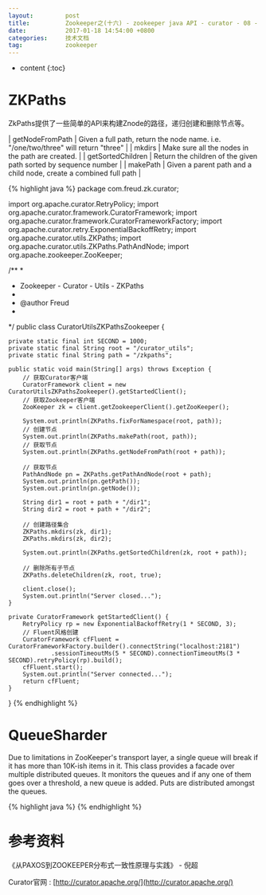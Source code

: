 ```yaml
---
layout:			post
title:			Zookeeper之(十六) - zookeeper java API - curator - 08 - 常用工具
date:			2017-01-18 14:54:00 +0800
categories:		技术文档
tag:			zookeeper
---
```


* content
{:toc}


ZKPaths
=====================

ZkPaths提供了一些简单的API来构建Znode的路径，递归创建和删除节点等。

| getNodeFromPath 	| Given a full path, return the node name. i.e. "/one/two/three" will return "three" 	|
| mkdirs 			| Make sure all the nodes in the path are created.										|
| getSortedChildren | Return the children of the given path sorted by sequence number 						|
| makePath 			| Given a parent path and a child node, create a combined full path 					|

{% highlight java %}
package com.freud.zk.curator;

import org.apache.curator.RetryPolicy;
import org.apache.curator.framework.CuratorFramework;
import org.apache.curator.framework.CuratorFrameworkFactory;
import org.apache.curator.retry.ExponentialBackoffRetry;
import org.apache.curator.utils.ZKPaths;
import org.apache.curator.utils.ZKPaths.PathAndNode;
import org.apache.zookeeper.ZooKeeper;

/**
 * 
 * Zookeeper - Curator - Utils - ZKPaths
 * 
 * @author Freud
 *
 */
public class CuratorUtilsZKPathsZookeeper {

	private static final int SECOND = 1000;
	private static final String root = "/curator_utils";
	private static final String path = "/zkpaths";

	public static void main(String[] args) throws Exception {
		// 获取Curator客户端
		CuratorFramework client = new CuratorUtilsZKPathsZookeeper().getStartedClient();
		// 获取Zookeeper客户端
		ZooKeeper zk = client.getZookeeperClient().getZooKeeper();

		System.out.println(ZKPaths.fixForNamespace(root, path));
		// 创建节点
		System.out.println(ZKPaths.makePath(root, path));
		// 获取节点
		System.out.println(ZKPaths.getNodeFromPath(root + path));

		// 获取节点
		PathAndNode pn = ZKPaths.getPathAndNode(root + path);
		System.out.println(pn.getPath());
		System.out.println(pn.getNode());

		String dir1 = root + path + "/dir1";
		String dir2 = root + path + "/dir2";

		// 创建路径集合
		ZKPaths.mkdirs(zk, dir1);
		ZKPaths.mkdirs(zk, dir2);

		System.out.println(ZKPaths.getSortedChildren(zk, root + path));

		// 删除所有子节点
		ZKPaths.deleteChildren(zk, root, true);

		client.close();
		System.out.println("Server closed...");
	}

	private CuratorFramework getStartedClient() {
		RetryPolicy rp = new ExponentialBackoffRetry(1 * SECOND, 3);
		// Fluent风格创建
		CuratorFramework cfFluent = CuratorFrameworkFactory.builder().connectString("localhost:2181")
				.sessionTimeoutMs(5 * SECOND).connectionTimeoutMs(3 * SECOND).retryPolicy(rp).build();
		cfFluent.start();
		System.out.println("Server connected...");
		return cfFluent;
	}
}
{% endhighlight %}


QueueSharder
=====================

Due to limitations in ZooKeeper's transport layer, a single queue will break if it has more than 10K-ish items in it. This class provides a facade over multiple distributed queues. It monitors the queues and if any one of them goes over a threshold, a new queue is added. Puts are distributed amongst the queues.

{% highlight java %}
{% endhighlight %}


参考资料
=====================

《从PAXOS到ZOOKEEPER分布式一致性原理与实践》 - 倪超

Curator官网 : [http://curator.apache.org/](http://curator.apache.org/)
